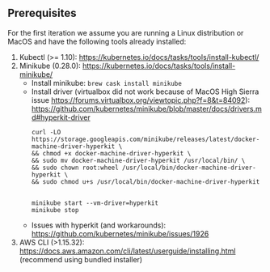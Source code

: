 ## Prerequisites

For the first iteration we assume you are running a Linux distribution or MacOS and have the following tools already installed:

1. Kubectl (>= 1.10): https://kubernetes.io/docs/tasks/tools/install-kubectl/
2. Minikube (0.28.0): https://kubernetes.io/docs/tasks/tools/install-minikube/
    * Install minikube: `brew cask install minikube`
    * Install driver (virtualbox did not work because of MacOS High Sierra issue https://forums.virtualbox.org/viewtopic.php?f=8&t=84092): https://github.com/kubernetes/minikube/blob/master/docs/drivers.md#hyperkit-driver
        ```
        curl -LO https://storage.googleapis.com/minikube/releases/latest/docker-machine-driver-hyperkit \
        && chmod +x docker-machine-driver-hyperkit \
        && sudo mv docker-machine-driver-hyperkit /usr/local/bin/ \
        && sudo chown root:wheel /usr/local/bin/docker-machine-driver-hyperkit \
        && sudo chmod u+s /usr/local/bin/docker-machine-driver-hyperkit
        

        minikube start --vm-driver=hyperkit
        minikube stop
        ```
    * Issues with hyperkit (and workarounds): https://github.com/kubernetes/minikube/issues/1926
3. AWS CLI (>1.15.32): https://docs.aws.amazon.com/cli/latest/userguide/installing.html (recommend using bundled installer)
